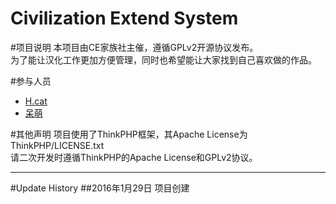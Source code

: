 Civilization Extend System 
===========================
#项目说明
本项目由CE家族社主催，遵循GPLv2开源协议发布。<br>
为了能让汉化工作更加方便管理，同时也希望能让大家找到自己喜欢做的作品。

#参与人员
* [H.cat](https://github.com/uccu "uccu")<br>
* [呆萌](https://github.com/democyann "democyann")

#其他声明
项目使用了ThinkPHP框架，其Apache License为ThinkPHP/LICENSE.txt<br>
请二次开发时遵循ThinkPHP的Apache License和GPLv2协议。

--------
#Update History
##2016年1月29日
项目创建
